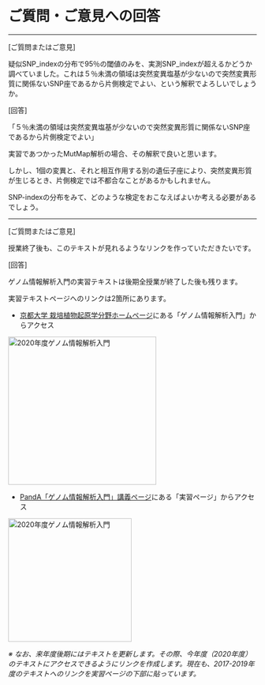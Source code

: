 # ご質問・ご意見への回答
---

[ご質問またはご意見]

疑似SNP_indexの分布で95％の閾値のみを、実測SNP_indexが超えるかどうか調べていました。これは５％未満の領域は突然変異塩基が少ないので突然変異形質に関係ないSNP座であるから片側検定でよい、という解釈でよろしいでしょうか。

[回答]

「５％未満の領域は突然変異塩基が少ないので突然変異形質に関係ないSNP座であるから片側検定でよい」

実習であつかったMutMap解析の場合、その解釈で良いと思います。

しかし、1個の変異と、それと相互作用する別の遺伝子座により、突然変異形質が生じるとき、片側検定では不都合なことがあるかもしれません。

SNP-indexの分布をみて、どのような検定をおこなえばよいか考える必要があるでしょう。


---

[ご質問またはご意見]

授業終了後も、このテキストが見れるようなリンクを作っていただきたいです。

[回答]

ゲノム情報解析入門の実習テキストは後期全授業が終了した後も残ります。

実習テキストページへのリンクは2箇所にあります。

- [京都大学 栽培植物起原学分野ホームページ](http://www.crop-evolution.kais.kyoto-u.ac.jp/)にある「ゲノム情報解析入門」からアクセス
<img src="https://lh3.googleusercontent.com/pw/ACtC-3c3eKur7LdTK18OTzH5cD3GShRex0m700P9v89WQOrIfSPeTLTOmNOLSYk9O_psC1Mx_XF2MMR9CjqkZvi03Lsqv9NOwJ00OaJ9qzLkzho3zIS9NVCHBFSfD2hgfwMWQ6FGQr2YoE-uYend7LCOho_8=w930-h1046-no?authuser=0" alt="2020年度ゲノム情報解析入門" height="300px" align="middle">

- [PandA「ゲノム情報解析入門」講義ページ](https://panda.ecs.kyoto-u.ac.jp/portal/site/2020-111-5323-000)にある「実習ページ」からアクセス
<img src="https://lh3.googleusercontent.com/pw/ACtC-3dJAYjfwFq5L8t0ZzwIEaovVEWeD0mZB3cbCGhtaqVfqfgWPkO2ivE1nrkGEFO5nXhNCHGOgB6-R1rrOszVufUDUn-rDsidfDmnSoJhSh5w7quNffbBKb7cO7xivN-92tGYN9wIosqLvTbq4YXCbij_=w1404-h996-no?authuser=0" alt="2020年度ゲノム情報解析入門" height="250px" align="middle">

_※ なお、来年度後期にはテキストを更新します。その際、今年度（2020年度）のテキストにアクセスできるようにリンクを作成します。現在も、2017-2019年度のテキストへのリンクを実習ページの下部に貼っています。_
